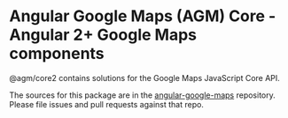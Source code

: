 Angular Google Maps (AGM) Core - Angular 2+ Google Maps components
=========

@agm/core2 contains solutions for the Google Maps JavaScript Core API.

The sources for this package are in the [angular-google-maps](https://github.com/SebastianM/angular-google-maps) repository. Please file issues and pull requests against that repo.
